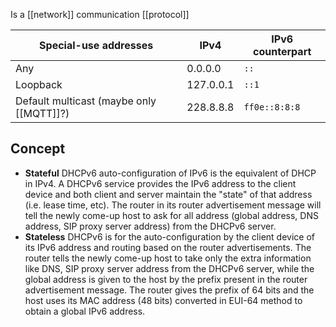 Is a [[network]] communication [[protocol]]

| Special-use addresses                    | IPv4      | IPv6 counterpart |
| ---------------------------------------- | --------- | ---------------- |
| Any                                      | 0.0.0.0   | `::`             |
| Loopback                                 | 127.0.0.1 | `::1`            |
| Default multicast (maybe only [[MQTT]]?) | 228.8.8.8 | `ff0e::8:8:8`    |

## Concept
- **Stateful** DHCPv6 auto-configuration of IPv6 is the equivalent of DHCP in IPv4. A DHCPv6 service provides the IPv6 address to the client device and both client and server maintain the "state" of that address (i.e. lease time, etc). The router in its router advertisement message will tell the newly come-up host to ask for all address (global address, DNS address, SIP proxy server address) from the DHCPv6 server.
- **Stateless** DHCPv6 is for the auto-configuration by the client device of its IPv6 address and routing based on the router advertisements. The router tells the newly come-up host to take only the extra information like DNS, SIP proxy server address from the DHCPv6 server, while the global address is given to the host by the prefix present in the router advertisement message. The router gives the prefix of 64 bits and the host uses its MAC address (48 bits) converted in EUI-64 method to obtain a global IPv6 address.
